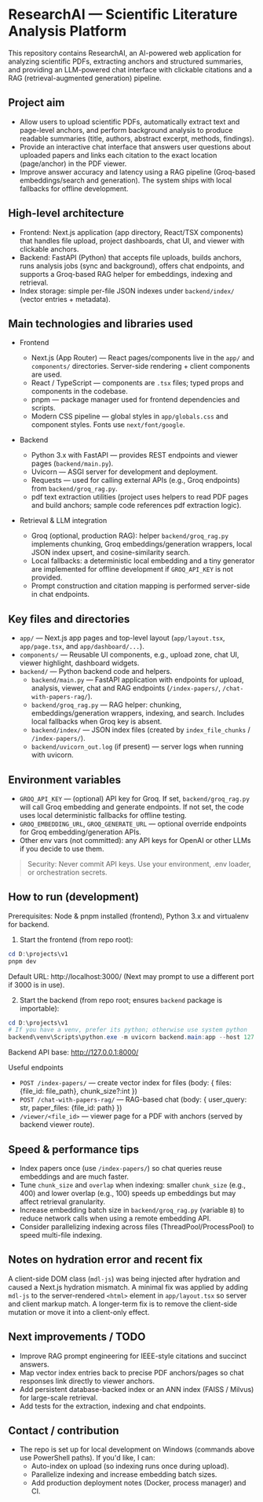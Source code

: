 # ResearchAI — Scientific Literature Analysis Platform

This repository contains ResearchAI, an AI-powered web application for analyzing scientific PDFs, extracting anchors and structured summaries, and providing an LLM-powered chat interface with clickable citations and a RAG (retrieval-augmented generation) pipeline.

## Project aim
- Allow users to upload scientific PDFs, automatically extract text and page-level anchors, and perform background analysis to produce readable summaries (title, authors, abstract excerpt, methods, findings).
- Provide an interactive chat interface that answers user questions about uploaded papers and links each citation to the exact location (page/anchor) in the PDF viewer.
- Improve answer accuracy and latency using a RAG pipeline (Groq-based embeddings/search and generation). The system ships with local fallbacks for offline development.

## High-level architecture
- Frontend: Next.js application (app directory, React/TSX components) that handles file upload, project dashboards, chat UI, and viewer with clickable anchors.
- Backend: FastAPI (Python) that accepts file uploads, builds anchors, runs analysis jobs (sync and background), offers chat endpoints, and supports a Groq-based RAG helper for embeddings, indexing and retrieval.
- Index storage: simple per-file JSON indexes under `backend/index/` (vector entries + metadata).

## Main technologies and libraries used
- Frontend
  - Next.js (App Router) — React pages/components live in the `app/` and `components/` directories. Server-side rendering + client components are used.
  - React / TypeScript — components are `.tsx` files; typed props and components in the codebase.
  - pnpm — package manager used for frontend dependencies and scripts.
  - Modern CSS pipeline — global styles in `app/globals.css` and component styles. Fonts use `next/font/google`.

- Backend
  - Python 3.x with FastAPI — provides REST endpoints and viewer pages (`backend/main.py`).
  - Uvicorn — ASGI server for development and deployment.
  - Requests — used for calling external APIs (e.g., Groq endpoints) from `backend/groq_rag.py`.
  - pdf text extraction utilities (project uses helpers to read PDF pages and build anchors; sample code references pdf extraction logic).

- Retrieval & LLM integration
  - Groq (optional, production RAG): helper `backend/groq_rag.py` implements chunking, Groq embeddings/generation wrappers, local JSON index upsert, and cosine-similarity search.
  - Local fallbacks: a deterministic local embedding and a tiny generator are implemented for offline development if `GROQ_API_KEY` is not provided.
  - Prompt construction and citation mapping is performed server-side in chat endpoints.

## Key files and directories
- `app/` — Next.js app pages and top-level layout (`app/layout.tsx`, `app/page.tsx`, and `app/dashboard/...`).
- `components/` — Reusable UI components, e.g., upload zone, chat UI, viewer highlight, dashboard widgets.
- `backend/` — Python backend code and helpers.
  - `backend/main.py` — FastAPI application with endpoints for upload, analysis, viewer, chat and RAG endpoints (`/index-papers/`, `/chat-with-papers-rag/`).
  - `backend/groq_rag.py` — RAG helper: chunking, embeddings/generation wrappers, indexing, and search. Includes local fallbacks when Groq key is absent.
  - `backend/index/` — JSON index files (created by `index_file_chunks` / `/index-papers/`).
  - `backend/uvicorn_out.log` (if present) — server logs when running with uvicorn.

## Environment variables
- `GROQ_API_KEY` — (optional) API key for Groq. If set, `backend/groq_rag.py` will call Groq embedding and generate endpoints. If not set, the code uses local deterministic fallbacks for offline testing.
- `GROQ_EMBEDDING_URL`, `GROQ_GENERATE_URL` — optional override endpoints for Groq embedding/generation APIs.
- Other env vars (not committed): any API keys for OpenAI or other LLMs if you decide to use them.

> Security: Never commit API keys. Use your environment, .env loader, or orchestration secrets.

## How to run (development)
Prerequisites: Node & pnpm installed (frontend), Python 3.x and virtualenv for backend.

1) Start the frontend (from repo root):

```powershell
cd D:\projects\v1
pnpm dev
```

Default URL: http://localhost:3000/ (Next may prompt to use a different port if 3000 is in use).

2) Start the backend (from repo root; ensures `backend` package is importable):

```powershell
cd D:\projects\v1
# If you have a venv, prefer its python; otherwise use system python
backend\venv\Scripts\python.exe -m uvicorn backend.main:app --host 127.0.0.1 --port 8000 --reload
```

Backend API base: http://127.0.0.1:8000/

Useful endpoints
- `POST /index-papers/` — create vector index for files (body: { files: {file_id: file_path}, chunk_size?:int })
- `POST /chat-with-papers-rag/` — RAG-based chat (body: { user_query: str, paper_files: {file_id: path} })
- `/viewer/<file_id>` — viewer page for a PDF with anchors (served by backend viewer route).

## Speed & performance tips
- Index papers once (use `/index-papers/`) so chat queries reuse embeddings and are much faster.
- Tune `chunk_size` and `overlap` when indexing: smaller `chunk_size` (e.g., 400) and lower overlap (e.g., 100) speeds up embeddings but may affect retrieval granularity.
- Increase embedding batch size in `backend/groq_rag.py` (variable `B`) to reduce network calls when using a remote embedding API.
- Consider parallelizing indexing across files (ThreadPool/ProcessPool) to speed multi-file indexing.

## Notes on hydration error and recent fix
A client-side DOM class (`mdl-js`) was being injected after hydration and caused a Next.js hydration mismatch. A minimal fix was applied by adding `mdl-js` to the server-rendered `<html>` element in `app/layout.tsx` so server and client markup match. A longer-term fix is to remove the client-side mutation or move it into a client-only effect.

## Next improvements / TODO
- Improve RAG prompt engineering for IEEE-style citations and succinct answers.
- Map vector index entries back to precise PDF anchors/pages so chat responses link directly to viewer anchors.
- Add persistent database-backed index or an ANN index (FAISS / Milvus) for large-scale retrieval.
- Add tests for the extraction, indexing and chat endpoints.

## Contact / contribution
- The repo is set up for local development on Windows (commands above use PowerShell paths). If you'd like, I can:
  - Auto-index on upload (so indexing runs once during upload).
  - Parallelize indexing and increase embedding batch sizes.
  - Add production deployment notes (Docker, process manager) and CI.


